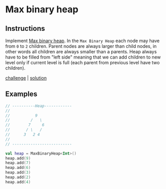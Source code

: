 # Max binary heap

## Instructions

Implement [Max binary heap](https://en.wikipedia.org/wiki/Heap_(data_structure)). In the `Max Binary Heap` each node may
have from `0` to `2` children. Parent nodes are always larger than child nodes, in other words all children are always
smaller than a parents. Heap always have to be filled from "left side" meaning that we can add children to new level
only if current level is full (each parent from previous level have two children).

[challenge](challenge.kt) | [solution](solution.kt)

## Examples

```kotlin
// ----------Heap------------
//
//           9
//         /   \
//        7     6
//       / \   /
//      3   2 4
//
// --------------------------

val heap = MaxBinaryHeap<Int>()
heap.add(9)
heap.add(7)
heap.add(6)
heap.add(3)
heap.add(2)
heap.add(4)
```
